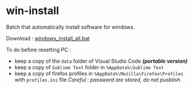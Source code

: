 # win-install

Batch that automatically install software for windows.

Download : [windows_install_all.bat](windows_install_all.bat%raw=true)

To do before resetting PC :
- keep a copy of the `data` folder of Visual Studio Code ***(portable version)***
- keep a copy of `Sublime Text` folder in `%AppData%\Sublime Text`
- keep a copy of firefox profiles in `%AppData%\Mozilla\Firefox\Profiles` with `profiles.ini` file
  *Careful : password are stored, do not pusblish*
